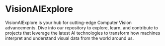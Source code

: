 # VisionAIExplore
VisionAIExplore is your hub for cutting-edge Computer Vision advancements. Dive into our repository to explore, learn, and contribute to projects that leverage the latest AI technologies to transform how machines interpret and understand visual data from the world around us.
